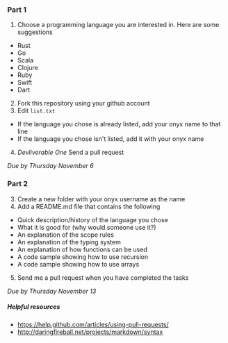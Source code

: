 ### Part 1
1. Choose a programming language you are interested in. Here are some suggestions
 - Rust
 - Go
 - Scala
 - Clojure
 - Ruby
 - Swift
 - Dart
2. Fork this repository using your github account
3. Edit `list.txt`
  - If the language you chose is already listed, add your onyx name to that line
  - If the language you chose isn't listed, add it with your onyx name
4. _Devliverable One_ Send a pull request

*_Due by Thursday November 6_*

### Part 2
3. Create a new folder with your onyx username as the name
4. Add a README.md file that contains the following
  - Quick description/history of the language you chose
  - What it is good for (why would someone use it?)
  - An explanation of the scope rules
  - An explanation of the typing system
  - An explanation of how functions can be used
  - A code sample showing how to use recursion
  - A code sample showing how to use arrays
5. Send me a pull request when you have completed the tasks

*_Due by Thursday November 13_*



##### Helpful resources
 - https://help.github.com/articles/using-pull-requests/
 - http://daringfireball.net/projects/markdown/syntax

